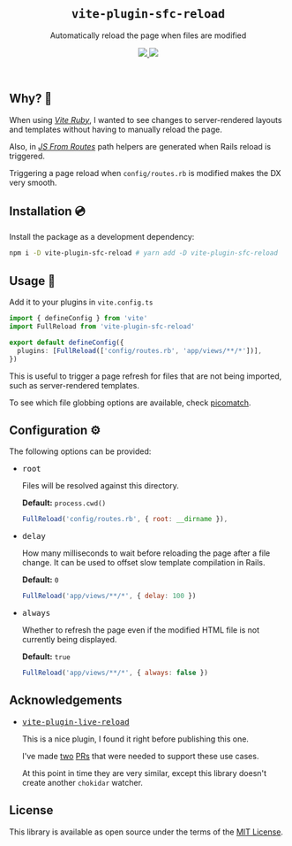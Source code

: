 <h2 align='center'><samp>vite-plugin-sfc-reload</samp></h2>

<p align='center'>Automatically reload the page when files are modified</p>

<p align='center'>
  <a href='https://www.npmjs.com/package/vite-plugin-sfc-reload'>
    <img src='https://img.shields.io/npm/v/vite-plugin-sfc-reload?color=222&style=flat-square'>
  </a>
  <a href='https://github.com/ElMassimo/vite-plugin-sfc-reload/blob/main/LICENSE.txt'>
    <img src='https://img.shields.io/badge/license-MIT-blue.svg'>
  </a>
</p>

<br>

[vite-plugin-sfc-reload]: https://github.com/ElMassimo/vite-plugin-sfc-reload
[vite-plugin-live-reload]: https://github.com/arnoson/vite-plugin-live-reload
[vite ruby]: https://github.com/ElMassimo/vite_ruby
[js from routes]: https://github.com/ElMassimo/js_from_routes
[picomatch]: https://github.com/micromatch/picomatch#globbing-features

## Why? 🤔

When using _[Vite Ruby]_, I wanted to see changes to server-rendered layouts and templates without having to manually reload the page.

Also, in _[JS From Routes]_ path helpers are generated when Rails reload is triggered.

Triggering a page reload when `config/routes.rb` is modified makes the DX very smooth.

## Installation 💿

Install the package as a development dependency:

```bash
npm i -D vite-plugin-sfc-reload # yarn add -D vite-plugin-sfc-reload
```

## Usage 🚀

Add it to your plugins in `vite.config.ts`

```ts
import { defineConfig } from 'vite'
import FullReload from 'vite-plugin-sfc-reload'

export default defineConfig({
  plugins: [FullReload(['config/routes.rb', 'app/views/**/*'])],
})
```

This is useful to trigger a page refresh for files that are not being imported, such as server-rendered templates.

To see which file globbing options are available, check [picomatch].

## Configuration ⚙️

The following options can be provided:

- <kbd>root</kbd>

  Files will be resolved against this directory.

  **Default:** `process.cwd()`

  ```js
  FullReload('config/routes.rb', { root: __dirname }),
  ```

- <kbd>delay</kbd>

  How many milliseconds to wait before reloading the page after a file change.
  It can be used to offset slow template compilation in Rails.

  **Default:** `0`

  ```js
  FullReload('app/views/**/*', { delay: 100 })
  ```

- <kbd>always</kbd>

  Whether to refresh the page even if the modified HTML file is not currently being displayed.

  **Default:** `true`

  ```js
  FullReload('app/views/**/*', { always: false })
  ```

## Acknowledgements

- <kbd>[vite-plugin-live-reload]</kbd>

  This is a nice plugin, I found it right before publishing this one.

  I've made [two](https://github.com/arnoson/vite-plugin-live-reload/pull/3) [PRs](https://github.com/arnoson/vite-plugin-live-reload/pull/5) that were needed to support these use cases.

  At this point in time they are very similar, except this library doesn't create another `chokidar` watcher.

## License

This library is available as open source under the terms of the [MIT License](https://opensource.org/licenses/MIT).
